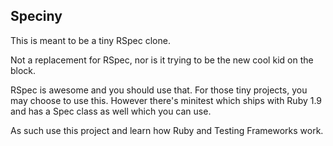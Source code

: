 Speciny
-------
This is meant to be a tiny RSpec clone.

Not a replacement for RSpec, nor is it trying to be the new
cool kid on the block.

RSpec is awesome and you should use that. For those tiny projects,
you may choose to use this. However there's minitest which ships with
Ruby 1.9 and has a Spec class as well which you can use.

As such use this project and learn how Ruby and Testing Frameworks work.

